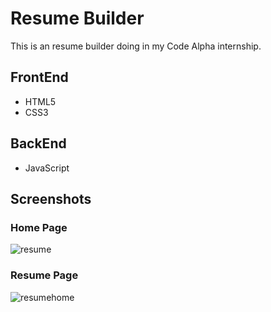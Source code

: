 
# Resume Builder


This is an resume builder doing in my Code Alpha internship.


## FrontEnd

- HTML5
- CSS3

## BackEnd

- JavaScript
## Screenshots

### Home Page

![resume](https://github.com/Majdi-Akrmi/CodeAlpha_Resume_Builder/assets/79527609/36415fc6-447e-44d0-9967-279269d194c6)

### Resume Page

![resumehome](https://github.com/Majdi-Akrmi/CodeAlpha_Resume_Builder/assets/79527609/ad86283b-110d-4661-80c5-0ab3c500a04d)
